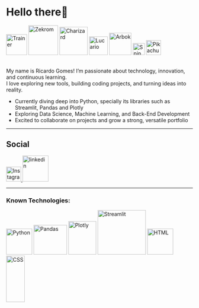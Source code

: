 <h1>Hello there👋</h1>
<div>
  <img src="https://64.media.tumblr.com/4d5b43e2e0dcd4a47128fdf85b9463e9/e7638102a47e4ee5-99/s1280x1920/68f4b6bd8f931af523c5d1391113763a947a07da.gifv" title="Trainer" width="56">
  <img src="https://projectpokemon.org/images/sprites-models/bw-animated/644.gif" title="Zekrom" width="80">
  <img src="https://projectpokemon.org/images/sprites-models/bw-animated/006.gif" title="Charizard" width="76">
  <img src="https://projectpokemon.org/images/sprites-models/bw-animated/448.gif" title="Lucario" width="50.4">
  <img src="https://projectpokemon.org/images/sprites-models/bw-animated/024.gif" title="Arbok" width="60">
  <img src="https://projectpokemon.org/images/sprites-models/bw-animated/327.gif" title="Spinda" width="32">
  <img src="https://i.pinimg.com/originals/e9/38/d1/e938d18fc07a3ffd16b4864ef2f1308f.gif" title="Pikachu" width="40">
</div>

<p><br>My name is Ricardo Gomes! I’m passionate about technology, innovation, and continuous learning.<br>
I love exploring new tools, building coding projects, and turning ideas into reality.</p>

<ul>
  <li>Currently diving deep into Python, specially its libraries such as Streamlit, Pandas and Plotly</li>
  <li>Exploring Data Science, Machine Learning, and Back-End Development</li>
  <li>Excited to collaborate on projects and grow a strong, versatile portfolio</li>
</ul>

<hr>

<div>
  <h2>Social</h2>
  <a href="https://www.instagram.com/rickegss?igsh=Nm82NnNvZ253ZjVh" target="_blank">
    <img src="https://upload.wikimedia.org/wikipedia/commons/a/a5/Instagram_icon.png" alt="Instagram" width="40">
  </a>
  <a href="www.linkedin.com/in/ricardo-gomes-da-silva-928bab297" target="_blank">
    <img src="https://blakeoliver.com.au/wp-content/uploads/2023/06/vecteezy_linkedin-logo-png-linkedin-icon-transparent-png_18930585_835.png" alt="linkedin" width="70">
  </a>
</div>

<hr>
<h3>Known Technologies:</h3>
<div>
 <img title="Python" src="https://github.com/user-attachments/assets/6e55cac1-9be4-46a8-b9ed-ee34e57a8584" width="70"/>
 <img title="Pandas" src="https://images.opencollective.com/pandas/6e5c060/logo/256.png" height="80" width="90"/>
 <img title="Plotly" src="https://store-images.s-microsoft.com/image/apps.36868.bfb0e2ee-be9e-4c73-807f-e0a7b805b1be.712aff5d-5800-47e0-97be-58d17ada3fb8.a46845e6-ce94-44cf-892b-54637c6fcf06" height="90" width="75"/>
 <img title="Streamlit" src="https://streamlit.io/images/brand/streamlit-logo-secondary-colormark-darktext.png" height="120" width="130"/>
 <img title="HTML" src="https://upload.wikimedia.org/wikipedia/commons/thumb/6/61/HTML5_logo_and_wordmark.svg/512px-HTML5_logo_and_wordmark.svg.png" width="70"/>
 <img title="CSS" src="https://upload.wikimedia.org/wikipedia/commons/thumb/d/d5/CSS3_logo_and_wordmark.svg/1200px-CSS3_logo_and_wordmark.svg.png" height="125" width="50"/>
</div>


